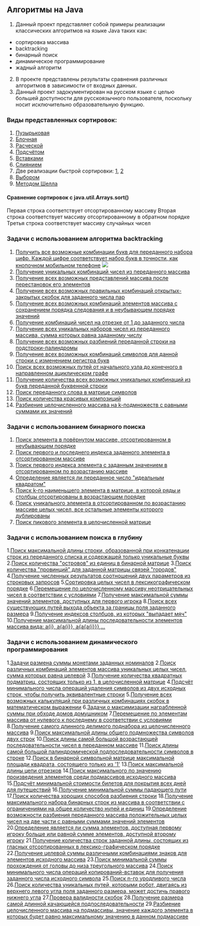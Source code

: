 ## Алгоритмы на Java
1. Данный проект представляет собой примеры реализации классических алгоритмов на языке Java таких как:
 - сортировка массива
 - backtracking
 - бинарный поиск
 - динамическое программирование
 - жадный алгоритм
 
2. В проекте представлены результаты сравнения различных алгоритмов в зависимости от входных данных.
3. Данный проект задокументирован на русском языке с целью большей доступности для русскоязычного пользователя, поскольку носит исключительно образовательную функцию.

### Виды представленных сортировок:
1. [Пузырьковая](https://github.com/porosyonocheg/algorithms/blob/master/src/arraySorting/BubbleSort.java)
2. [Блочная](https://github.com/porosyonocheg/algorithms/blob/master/src/arraySorting/BucketSort.java)
3. [Расческой](https://github.com/porosyonocheg/algorithms/blob/master/src/arraySorting/CombSort.java)
4. [Подсчётом](https://github.com/porosyonocheg/algorithms/blob/master/src/arraySorting/CountingSort.java)
5. [Вставками](https://github.com/porosyonocheg/algorithms/blob/master/src/arraySorting/InsertionSort.java)
6. [Слиянием](https://github.com/porosyonocheg/algorithms/blob/master/src/arraySorting/MergeSort.java)
7. Две реализации быстрой сортировки: [1](https://github.com/porosyonocheg/algorithms/blob/master/src/arraySorting/QuickSort.java), [2](https://github.com/porosyonocheg/algorithms/blob/master/src/arraySorting/QuickSort2.java)
8. [Выбором](https://github.com/porosyonocheg/algorithms/blob/master/src/arraySorting/SelectionSort.java)
9. [Методом Шелла](https://github.com/porosyonocheg/algorithms/blob/master/src/arraySorting/ShellSort.java)

#### Сравнение сортировок с java.util.Arrays.sort()
Первая строка соответствует отсортированному массиву
Вторая строка соответствует массиву отсортированному в обратном порядке
Третья строка соответствует массиву случайных чисел

### Задачи с использованием алгоритма backtracking
1. [Получить все возможные комбинации букв для переданного набора цифр. Каждой цифре соответствует набор букв в точности, как кнопочном мобильном телефоне](https://github.com/porosyonocheg/algorithms/blob/master/src/backtracking/LetterCombinationsOfAPhoneNumber.java)
![](https://www.yorku.ca/mack/chapter5-f2.jpg)
2. [Получение уникальных комбинаций чисел из переданного массива](https://github.com/porosyonocheg/algorithms/blob/master/src/backtracking/Subsets.java)
3. [Получение всех возможных представлений массива после перестановок его элементов](https://github.com/porosyonocheg/algorithms/blob/master/src/backtracking/Permutations.java)
4. [Получение всех возможных правильных комбинаций открытых-закрытых скобок для заданного числа пар](https://github.com/porosyonocheg/algorithms/blob/master/src/backtracking/PairsOfParentheses.java)
5. [Получение всех возможных комбинаций элементов массива с сохранением порядка следования и в неубывающем порядке значений](https://github.com/porosyonocheg/algorithms/blob/master/src/backtracking/IncreasingSubsequences.java)
6. [Получение комбинаций чисел на отрезке от 1 до заданного числа](https://github.com/porosyonocheg/algorithms/blob/master/src/backtracking/Combinations.java)
7. [Получение всех уникальных наборов чисел из переданного массива, сумма которых равна заданному числу](https://github.com/porosyonocheg/algorithms/blob/master/src/backtracking/CombinationSum.java)
8. [Получение всех возможных разбиений переданной строки на подстроки-палиндромы](https://github.com/porosyonocheg/algorithms/blob/master/src/backtracking/PalindromePartitioning.java)
9. [Получение всех возможных комбинаций символов для данной строки с изменением регистра букв](https://github.com/porosyonocheg/algorithms/blob/master/src/backtracking/LetterCasePermutation.java)
10. [Поиск всех возможных путей от начального узла до конечного в направленном ациклическом графе](https://github.com/porosyonocheg/algorithms/blob/master/src/backtracking/AllPathsFromSourceToTarget.java)
11. [Получение количества всех возможных уникальных комбинаций из букв переданной буквенной строки](https://github.com/porosyonocheg/algorithms/blob/master/src/backtracking/LetterTilePossibilities.java)
12. [Поиск переданного слова в матрице символов](https://github.com/porosyonocheg/algorithms/blob/master/src/backtracking/WordSearch.java)
13. [Поиск количества красивых композиций](https://github.com/porosyonocheg/algorithms/blob/master/src/backtracking/BeautifulArrangement.java)
14. [Разбиение целочисленного массива на k-подмножеств с равными суммами их значений](https://github.com/porosyonocheg/algorithms/blob/master/src/backtracking/PartitionToEqualSumSubsets.java)

### Задачи с использованием бинарного поиска
1. [Поиск элемента в повёрнутом массиве, отсортированном в неубывающем порядке](https://github.com/porosyonocheg/algorithms/blob/master/src/binarySearch/SearchInRotatedSortedArray.java)
2. [Поиск первого и последнего индекса заданного элемента в отсортированном массиве](https://github.com/porosyonocheg/algorithms/blob/master/src/binarySearch/FirstAndLastPositionOfElementInSortedArray.java)
3. [Поиск первого индекса элемента с заданным значением в отсортированном по возрастанию массиве](https://github.com/porosyonocheg/algorithms/blob/master/src/binarySearch/InsertPosition.java)
4. [Определение является ли переданное число "идеальным квадратом"](https://github.com/porosyonocheg/algorithms/blob/master/src/binarySearch/IsPerfectSquare.java)
5. [Поиск k-го наименьшего элемента в матрице, в которой ряды и столбцы отсортированы в возрастающем порядке](https://github.com/porosyonocheg/algorithms/blob/master/src/binarySearch/KthSmallestElementInSortedMatrix.java)
6. [Поиск уникального элемента в отсортированном по возрастанию массиве целых чисел, все остальные элементы которого дублированы](https://github.com/porosyonocheg/algorithms/blob/master/src/binarySearch/SingleElementInSortedArray.java)
7. [Поиск пикового элемента в целочисленной матрице](https://github.com/porosyonocheg/algorithms/blob/master/src/binarySearch/FindPeakElement.java)

### Задачи с использованием поиска в глубину
1.[Поиск максимальной длины строки, образованной при конкатенации строк из переданного списка и содержащей только уникальные буквы](https://github.com/porosyonocheg/algorithms/blob/master/src/depthFirstSearch/ConcatenatedStringWithUniqueCharacters.java)
2.[Поиск количества "островов" из единиц в бинарной матрице](https://github.com/porosyonocheg/algorithms/blob/master/src/depthFirstSearch/Islands.java)
3.[Поиск количества "провинций" для заданной матрицы связей "городов"](https://github.com/porosyonocheg/algorithms/blob/master/src/depthFirstSearch/Provinces.java)
4.[Получение численных результатов соотношений двух параметров из строковых запросов](https://github.com/porosyonocheg/algorithms/blob/master/src/depthFirstSearch/EvaluateDivision.java)
5.[Сортировка целых чисел в лексикографическом порядке](https://github.com/porosyonocheg/algorithms/blob/master/src/depthFirstSearch/LexicographicalNumbers.java)
6.[Перемещение по целочисленному массиву неотрицательных чисел в соответствии с условиями](https://github.com/porosyonocheg/algorithms/blob/master/src/depthFirstSearch/JumpGame.java)
7.[Получение максимальной суммы значений элементов, доступных для первого игрока](https://github.com/porosyonocheg/algorithms/blob/master/src/depthFirstSearch/StoneGame.java)
8.[Поиск всех существующих путей выхода объекта за границы поля заданного размера](https://github.com/porosyonocheg/algorithms/blob/master/src/depthFirstSearch/OutOfBoundaryPaths.java)
9.[Получение индексов столбцов, из которых "выпадает мяч"](https://github.com/porosyonocheg/algorithms/blob/master/src/depthFirstSearch/FallingBall.java)
10.[Получение максимальной длины последовательности элементов массива вида: a{i}, a{a{i}}, a{a{a{i}}},...](https://github.com/porosyonocheg/algorithms/blob/master/src/depthFirstSearch/ArrayNesting.java)

### Задачи с использованием динамического программирования
1.[Задачи размена суммы монетами заданных номиналов](https://github.com/porosyonocheg/algorithms/blob/master/src/dynamicProgramming/CoinChange.java)
2.[Поиск различных комбинаций элементов массива уникальных целых чисел, сумма которых равна целевой](https://github.com/porosyonocheg/algorithms/blob/master/src/dynamicProgramming/CombinationSum.java)
3.[Получение количества квадратных подматриц, состоящих только из 1, в целочисленной матрице](https://github.com/porosyonocheg/algorithms/blob/master/src/dynamicProgramming/CountSquareSubmatricesWithAllOnes.java)
4.[Подсчёт минимального числа операций удаления символов из двух исходных строк, чтобы получить эквивалентные строки](https://github.com/porosyonocheg/algorithms/blob/master/src/dynamicProgramming/DeleteOperationsForTwoStrings.java)
5.[Получение всех возможных калькуляций при различных комбинациях скобок в математическом выражении](https://github.com/porosyonocheg/algorithms/blob/master/src/dynamicProgramming/DifferentWaysToAddParentheses.java)
6.[Задачи о максимизации награбленной суммы при обходе домов домушником](https://github.com/porosyonocheg/algorithms/blob/master/src/dynamicProgramming/HouseRobber.java)
7.[Перемещение по элементам массива от нулевого к последнему в соответствии с условиями](https://github.com/porosyonocheg/algorithms/blob/master/src/dynamicProgramming/JumpGame.java)
8.[Получение самого длинного делимого поднабора из целочисленного массива](https://github.com/porosyonocheg/algorithms/blob/master/src/dynamicProgramming/LargestDivisibleSubset.java)
9.[Поиск максимальной длины общего подмножества символов двух строк](https://github.com/porosyonocheg/algorithms/blob/master/src/dynamicProgramming/LongestCommonSubsequence.java)
10.[Поиск длины самой большой возрастающей последовательности чисел в переданном массиве](https://github.com/porosyonocheg/algorithms/blob/master/src/dynamicProgramming/LongestIncreasingSubsequence.java)
11.[Поиск длины самой большой палиндромической подпоследовательности символов в строке](https://github.com/porosyonocheg/algorithms/blob/master/src/dynamicProgramming/LongestPalindromicSubsequence.java)
12.[Поиск в бинарной символьной матрице максимальной площади квадрата, состоящего только из '1'](https://github.com/porosyonocheg/algorithms/blob/master/src/dynamicProgramming/MaximalSquare.java)
13.[Поиск максимальной длины цепи отрезков](https://github.com/porosyonocheg/algorithms/blob/master/src/dynamicProgramming/MaximumLengthOfPairChain.java)
14.[Поиск максимального по значению произведения элементов среди подмассивов исходного массива](https://github.com/porosyonocheg/algorithms/blob/master/src/dynamicProgramming/MaximumProductSubarray.java)
15.[Подсчёт минимальной стоимости билетов для покрытия всех дней для путешествий](https://github.com/porosyonocheg/algorithms/blob/master/src/dynamicProgramming/MinimumCostForTickets.java)
16.[Получение минимальной суммы падающего пути](https://github.com/porosyonocheg/algorithms/blob/master/src/dynamicProgramming/MinimumFallingPathSum.java)
17.[Поиск количества хороших способов разбиения строки](https://github.com/porosyonocheg/algorithms/blob/master/src/dynamicProgramming/NumberOfGoodWaysToSplitString.java)
18.[Получение максимального набора бинарных строк из массива в соответствии с ограничениями на общее количество нулей и единиц](https://github.com/porosyonocheg/algorithms/blob/master/src/dynamicProgramming/OnesAndZeroes.java)
19.[Определение возможности разбиения переданного массива положительных целых чисел на две части с равными суммами значений элементов](https://github.com/porosyonocheg/algorithms/blob/master/src/dynamicProgramming/PartitionEqualSubsetSum.java)
20.[Определение является ли сумма элементов, доступная первому игроку больше или равной сумме элементов, доступной второму игроку](https://github.com/porosyonocheg/algorithms/blob/master/src/dynamicProgramming/PredictTheWinner.java)
21.[Получение количества строк заданной длины, состоящих из гласных отсортированных в лексико-графическом порядке](https://github.com/porosyonocheg/algorithms/blob/master/src/dynamicProgramming/SortedVowelStrings.java)
22.[Получение целевой суммы различными комбинациями знаков для элементов исходного массива](https://github.com/porosyonocheg/algorithms/blob/master/src/dynamicProgramming/TargetSum.java)
23.[Поиск минимальной суммы прохождения от головы до низа треугольного массива](https://github.com/porosyonocheg/algorithms/blob/master/src/dynamicProgramming/Triangle.java)
24.[Поиск минимального числа операций копирований-вставок для получения заданного числа исходного символа](https://github.com/porosyonocheg/algorithms/blob/master/src/dynamicProgramming/TwoKeysKeyboard.java)
25.[Поиск n-го уродливого числа](https://github.com/porosyonocheg/algorithms/blob/master/src/dynamicProgramming/UglyNumber.java)
26.[Поиск количества уникальных путей, которыми робот, двигаясь из верхнего левого угла поля заданного размера, может достичь правого нижнего угла](https://github.com/porosyonocheg/algorithms/blob/master/src/dynamicProgramming/UniquePaths.java)
27.[Провера валидности скобок](https://github.com/porosyonocheg/algorithms/blob/master/src/dynamicProgramming/ValidParenthesisString.java)
28.[Получение размера самой длинной качающейся подпоследовательности](https://github.com/porosyonocheg/algorithms/blob/master/src/dynamicProgramming/WiggleSubsequence.java)
29.[Разбиение целочисленного массива на подмассивы, значение каждого элемента в которых будет равно максимальному значению в данном подмассиве]()
